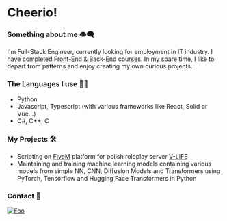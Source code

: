 # Cheerio!
### Something about me 👁️‍🗨️
I'm Full-Stack Engineer, currently looking for employment in IT industry. I have completed Front-End & Back-End courses. In my spare time, I like to depart from patterns and enjoy creating my own curious projects.
### The Languages I use 🧑‍💻
- Python
- Javascript, Typescript (with various frameworks like React, Solid or Vue...)
- C#, C++, C
### My Projects 🛠️
- Scripting on [FiveM](https://fivem.net/) platform for polish roleplay server [V-LIFE](https://v-life.pl/)
- Maintaining and training machine learning models containing various models from simple NN, CNN, Diffusion Models and Transformers using PyTorch, Tensorflow and Hugging Face Transformers in Python
### Contact 🔗
[![Foo](https://dcbadge.vercel.app/api/shield/337202471279656961?compact=true)](https://discordapp.com/users/337202471279656961/)

